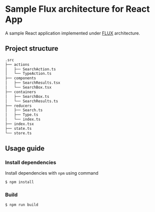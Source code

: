 # Sample Flux architecture for React App

A sample React application implemented under [FLUX](https://code-cartoons.com/a-cartoon-guide-to-flux-6157355ab207) architecture.

## Project structure

```bash
.src
├── actions
│   ├── SearchAction.ts
│   └── TypeAction.ts
├── components
│   ├── SearchResults.tsx
│   └── SearchBox.tsx
├── containers
│   ├── SearchBox.ts
│   └── SearchResults.ts
├── reducers
│   ├── Search.ts
│   ├── Type.ts
│   └── index.ts
├── index.tsx
├── state.ts
└── store.ts
```

## Usage guide

### Install dependencies

Install dependencies with `npm` using command

```bash
$ npm install
```

### Build

```bash
$ npm run build
```
